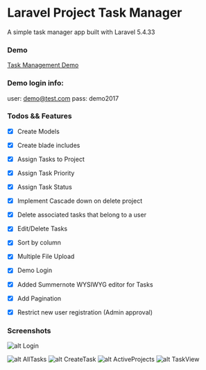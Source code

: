 # Laravel Project Task Manager

A simple task manager app built with Laravel 5.4.33


### Demo
[Task Management Demo](http://taskmanager.juancadima.com/)


### Demo login info:
user: demo@test.com
pass: demo2017


### Todos && Features
* [X] Create Models
* [X] Create blade includes
* [X] Assign Tasks to Project
* [X] Assign Task Priority
* [X] Assign Task Status
* [X] Implement Cascade down on delete project
* [X] Delete associated tasks that belong to a user
* [X] Edit/Delete Tasks
* [X] Sort by column
* [X] Multiple File Upload
* [X] Demo Login
* [X] Added Summernote WYSIWYG editor for Tasks
* [X] Add Pagination
* [X] Restrict new user registration (Admin approval)


### Screenshots
![alt Login](http://juancadima.com/wp-content/uploads/login.jpg)

![alt AllTasks](http://juancadima.com/wp-content/uploads/alltasks.jpg)
![alt CreateTask](http://juancadima.com/wp-content/uploads/createtask.jpg)
![alt ActiveProjects](http://juancadima.com/wp-content/uploads/listofactiveprojects.jpg)
![alt TaskView](http://juancadima.com/wp-content/uploads/taskview.jpg)